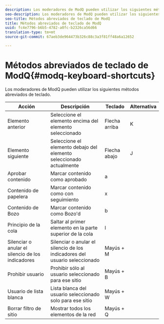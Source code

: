 ```yaml
---
description: Los moderadores de ModQ pueden utilizar los siguientes métodos abreviados de teclado.
seo-description: Los moderadores de ModQ pueden utilizar los siguientes métodos abreviados de teclado.
seo-title: Métodos abreviados de teclado de ModQ
title: Métodos abreviados de teclado de ModQ
uuid: fc4e7796-b6b5-4782-a0fc-b2326ca56d66
translation-type: tm+mt
source-git-commit: 67aeb3de964473b326c88c3a3f81ff48a6a12652

---
```



# Métodos abreviados de teclado de ModQ{#modq-keyboard-shortcuts}

Los moderadores de ModQ pueden utilizar los siguientes métodos abreviados de teclado.

| Acción | Descripción | Teclado | Alternativa |
|---|---|---|---|
| Elemento anterior | Seleccione el elemento encima del elemento seleccionado | Flecha arriba | K |
| Elemento siguiente | Seleccione el elemento debajo del elemento seleccionado actualmente | Flecha abajo | J |
| Aprobar contenido | Marcar contenido como aprobado | a |  |
| Contenido de papelera | Marcar contenido como con seguimiento | x |  |
| Contenido de Bozo | Marcar contenido como Bozo'd | b |  |
| Principio de la cola | Saltar al primer elemento en la parte superior de la cola | l |  |
| Silenciar o anular el silencio de los indicadores | Silenciar o anular el silencio de los indicadores del usuario seleccionado | Mayús + M |  |
| Prohibir usuario | Prohibir sólo al usuario seleccionado para ese sitio | Mayús + B |  |
| Usuario de lista blanca | Lista blanca del usuario seleccionado solo para ese sitio | Mayús + W |  |
| Borrar filtro de sitio | Mostrar todos los elementos de la red | Mayús + Q |  |


